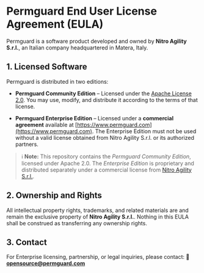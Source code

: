 # Permguard End User License Agreement (EULA)

Permguard is a software product developed and owned by **Nitro Agility S.r.l.**, an Italian company headquartered in Matera, Italy.

## 1. Licensed Software

Permguard is distributed in two editions:

- **Permguard Community Edition** – Licensed under the [Apache License 2.0](./LICENSE).
  You may use, modify, and distribute it according to the terms of that license.

- **Permguard Enterprise Edition** – Licensed under a **commercial agreement**
  available at [https://www.permguard.com](https://www.permguard.com).
  The Enterprise Edition must not be used without a valid license obtained from
  Nitro Agility S.r.l. or its authorized partners.

> ℹ️ **Note:** This repository contains the *Permguard Community Edition*, licensed under Apache 2.0.
> The *Enterprise Edition* is proprietary and distributed separately under a commercial license from [Nitro Agility S.r.l.](https://www.permguard.com).

## 2. Ownership and Rights

All intellectual property rights, trademarks, and related materials
are and remain the exclusive property of **Nitro Agility S.r.l.**.
Nothing in this EULA shall be construed as transferring any ownership rights.

## 3. Contact

For Enterprise licensing, partnership, or legal inquiries, please contact:
📧 **<opensource@permguard.com>**
